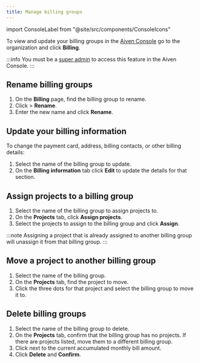 ```yaml
---
title: Manage billing groups
---
```


import ConsoleLabel from "@site/src/components/ConsoleIcons"

To view and update your billing groups in the [Aiven Console](https://console.aiven.io/) go to the organization and click **Billing**.

:::info
You must be a [super admin](/docs/platform/howto/make-super-admin) to access this
feature in the Aiven Console.
:::

## Rename billing groups

1.  On the **Billing** page, find the billing group to
    rename.
1.  Click <ConsoleLabel name="actions"/> > **Rename**.
1.  Enter the new name and click **Rename**.

## Update your billing information

To change the payment card, address, billing contacts, or other billing
details:

1.  Select the name of the billing group to update.
1.  On the **Billing information** tab click **Edit** to update the
    details for that section.

## Assign projects to a billing group

1.  Select the name of the billing group to assign
    projects to.
1.  On the **Projects** tab, click **Assign projects**.
1.  Select the projects to assign to the billing group and click
    **Assign**.

:::note
Assigning a project that is already assigned to another billing group
will unassign it from that billing group.
:::

## Move a project to another billing group

1.  Select the name of the billing group.
1.  On the **Projects** tab, find the project to move.
1.  Click the three dots for that project and select the billing group
    to move it to.

## Delete billing groups

1.  Select the name of the billing group to delete.
1.  On the **Projects** tab, confirm that the billing group has no projects.
    If there are projects listed, move them to a different billing group.
1.  Click <ConsoleLabel name="actions"/> next to the current accumulated monthly bill
    amount.
1.  Click **Delete** and **Confirm**.

